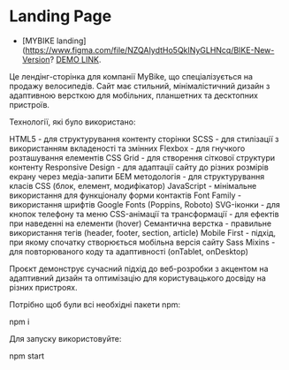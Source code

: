 # Landing Page

- [MYBIKE landing](https://www.figma.com/file/NZQAIydtHo5QkINyGLHNcq/BIKE-New-Version?
 [DEMO LINK](https://AdamPershyi.github.io/layout_landing-page/).

Це лендінг-сторінка для компанії MyBike, що спеціалізується на продажу велосипедів. Сайт має стильний, мінімалістичний дизайн з адаптивною версткою для мобільних, планшетних та десктопних пристроїв.

Технології, які було використано:

HTML5 - для структурування контенту сторінки
SCSS - для стилізації з використанням вкладеності та змінних
Flexbox - для гнучкого розташування елементів
CSS Grid - для створення сіткової структури контенту
Responsive Design - для адаптації сайту до різних розмірів екрану через медіа-запити
БЕМ методологія - для структурування класів CSS (блок, елемент, модифікатор)
JavaScript - мінімальне використання для функціоналу форми контактів
Font Family - використання шрифтів Google Fonts (Poppins, Roboto)
SVG-іконки - для кнопок телефону та меню
CSS-анімації та трансформації - для ефектів при наведенні на елементи (hover)
Семантична верстка - правильне використання тегів (header, footer, section, article)
Mobile First - підхід, при якому спочатку створюється мобільна версія сайту
Sass Mixins - для повторюваного коду та адаптивності (onTablet, onDesktop)

Проєкт демонструє сучасний підхід до веб-розробки з акцентом на адаптивний дизайн та оптимізацію для користувацького досвіду на різних пристроях.


Потрібно щоб були всі необхідні пакети npm:

npm i

Для запуску використовуйте:

npm start
